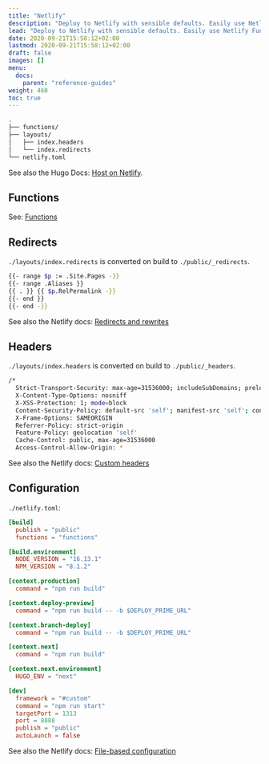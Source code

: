 ```yaml
---
title: "Netlify"
description: "Deploy to Netlify with sensible defaults. Easily use Netlify Functions, Netlify Redirects, and Netlify Headers."
lead: "Deploy to Netlify with sensible defaults. Easily use Netlify Functions, Netlify Redirects, and Netlify Headers."
date: 2020-09-21T15:58:12+02:00
lastmod: 2020-09-21T15:58:12+02:00
draft: false
images: []
menu:
  docs:
    parent: "reference-guides"
weight: 460
toc: true
---
```


```bash
.
├── functions/
├── layouts/
│   ├── index.headers
│   └── index.redirects
└── netlify.toml
```

See also the Hugo Docs: [Host on Netlify](https://gohugo.io/hosting-and-deployment/hosting-on-netlify/).

## Functions

See: [Functions](/docs/recipes/functions/)

## Redirects

`./layouts/index.redirects` is converted on build to `./public/_redirects`.

```bash
{{- range $p := .Site.Pages -}}
{{- range .Aliases }}
{{ . }} {{ $p.RelPermalink -}}
{{- end }}
{{- end -}}
```

See also the Netlify docs: [Redirects and rewrites](https://docs.netlify.com/routing/redirects/)

## Headers

`./layouts/index.headers` is converted on build to `./public/_headers`.

```bash
/*
  Strict-Transport-Security: max-age=31536000; includeSubDomains; preload
  X-Content-Type-Options: nosniff
  X-XSS-Protection: 1; mode=block
  Content-Security-Policy: default-src 'self'; manifest-src 'self'; connect-src 'self'; font-src 'self'; img-src 'self' data:; script-src 'self' 'nonce-dXNlcj0iaGVsbG8iLGRvbWFpbj0iaGVua3ZlcmxpbmRlLmNvbSIsZG9jdW1lbnQud3JpdGUodXNlcisiQCIrZG9tYWluKTs=' 'sha256-aWZ3y/RxbBYKHXH0z8+8ljrHG1mSBvyzSfxSMjBSaXk='; style-src 'self'
  X-Frame-Options: SAMEORIGIN
  Referrer-Policy: strict-origin
  Feature-Policy: geolocation 'self'
  Cache-Control: public, max-age=31536000
  Access-Control-Allow-Origin: *
```

See also the Netlify docs: [Custom headers](https://docs.netlify.com/routing/headers/)

## Configuration

`./netlify.toml`:

```toml
[build]
  publish = "public"
  functions = "functions"

[build.environment]
  NODE_VERSION = "16.13.1"
  NPM_VERSION = "8.1.2"

[context.production]
  command = "npm run build"

[context.deploy-preview]
  command = "npm run build -- -b $DEPLOY_PRIME_URL"

[context.branch-deploy]
  command = "npm run build -- -b $DEPLOY_PRIME_URL"

[context.next]
  command = "npm run build"

[context.next.environment]
  HUGO_ENV = "next"

[dev]
  framework = "#custom"
  command = "npm run start"
  targetPort = 1313
  port = 8888
  publish = "public"
  autoLaunch = false
```

See also the Netlify docs: [File-based configuration](https://docs.netlify.com/configure-builds/file-based-configuration/)
